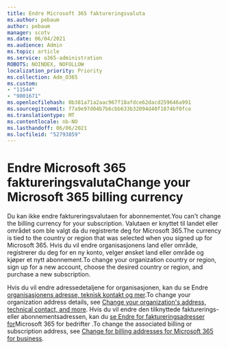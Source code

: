```yaml
---
title: Endre Microsoft 365 faktureringsvaluta
ms.author: pebaum
author: pebaum
manager: scotv
ms.date: 06/04/2021
ms.audience: Admin
ms.topic: article
ms.service: o365-administration
ROBOTS: NOINDEX, NOFOLLOW
localization_priority: Priority
ms.collection: Adm_O365
ms.custom:
- "11544"
- "9001671"
ms.openlocfilehash: 0b381a71a2aac967f18afdce62dacd259646a991
ms.sourcegitcommit: f7a9e97d04b7b6cbb633b32094d40f1874bf0fce
ms.translationtype: MT
ms.contentlocale: nb-NO
ms.lasthandoff: 06/06/2021
ms.locfileid: "52793859"
---
```

# <a name="change-your-microsoft-365-billing-currency"></a><span data-ttu-id="62f21-102">Endre Microsoft 365 faktureringsvaluta</span><span class="sxs-lookup"><span data-stu-id="62f21-102">Change your Microsoft 365 billing currency</span></span>

<span data-ttu-id="62f21-103">Du kan ikke endre faktureringsvalutaen for abonnementet.</span><span class="sxs-lookup"><span data-stu-id="62f21-103">You can't change the billing currency for your subscription.</span></span> <span data-ttu-id="62f21-104">Valutaen er knyttet til landet eller området som ble valgt da du registrerte deg for Microsoft 365.</span><span class="sxs-lookup"><span data-stu-id="62f21-104">The currency is tied to the country or region that was selected when you signed up for Microsoft 365.</span></span> <span data-ttu-id="62f21-105">Hvis du vil endre organisasjonens land eller område, registrerer du deg for en ny konto, velger ønsket land eller område og kjøper et nytt abonnement.</span><span class="sxs-lookup"><span data-stu-id="62f21-105">To change your organization country or region, sign up for a new account, choose the desired country or region, and purchase a new subscription.</span></span> 

<span data-ttu-id="62f21-106">Hvis du vil endre adressedetaljene for organisasjonen, kan du se Endre [organisasjonens adresse, teknisk kontakt og mer](/microsoft-365/admin/manage/change-address-contact-and-more).</span><span class="sxs-lookup"><span data-stu-id="62f21-106">To change your organization address details, see [Change your organization's address, technical contact, and more](/microsoft-365/admin/manage/change-address-contact-and-more).</span></span> <span data-ttu-id="62f21-107">Hvis du vil endre den tilknyttede fakturerings- eller abonnementsadressen, kan du [se Endre for faktureringsadresser for](/microsoft-365/commerce/billing-and-payments/change-your-billing-addresses)Microsoft 365 for bedrifter .</span><span class="sxs-lookup"><span data-stu-id="62f21-107">To change the associated billing or subscription address, see [Change for billing addresses for Microsoft 365 for business](/microsoft-365/commerce/billing-and-payments/change-your-billing-addresses).</span></span> 
